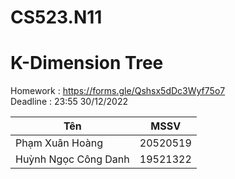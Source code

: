 # CS523.N11
# K-Dimension Tree
Homework : https://forms.gle/Qshsx5dDc3Wyf75o7
<br>Deadline : 23:55 30/12/2022 
 <table>
        <thead>
            <tr><th>Tên</th>
            <th>MSSV</th>
        </tr></thead>
        <tbody>
        <tr>
            <td>Phạm Xuân Hoàng</td>
            <td>20520519</td>
        </tr>
        <tr>
            <td>Huỳnh Ngọc Công Danh</td>
            <td>19521322</td>
        </tr>
        </tbody>
    </table>
